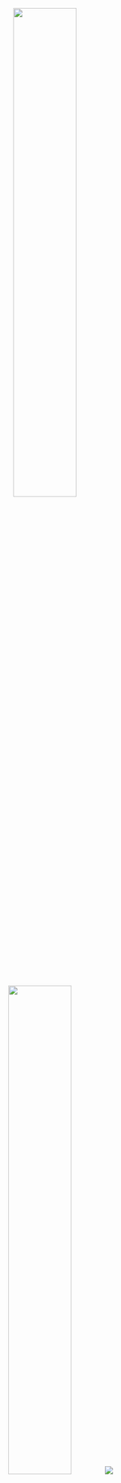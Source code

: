 <p align="center">
  <img height="50%" width="auto" src ="https://github-readme-stats.vercel.app/api?username=majaycom562&show_icons=true&count_private=true&theme=darcula&hide_border=true&hide=issues,contribs&bg_color=00000000">
  <img height="50%" width="auto" src ="https://github-readme-stats.vercel.app/api/top-langs/?username=majaycom562&layout=compact&hide_border=true&theme=darcula&bg_color=00000000&langs_count=6&hide=jupyter%20notebook,tex,css,php&exclude_repo=Pacman-AI">
  <img src ="https://github-readme-streak-stats.herokuapp.com?user=majaycom562&theme=darcula&hide_border=true&background=FFFFFF00">
  <br>
